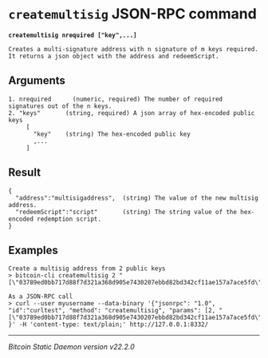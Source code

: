 `createmultisig` JSON-RPC command
=================================

**`createmultisig nrequired ["key",...]`**

```
Creates a multi-signature address with n signature of m keys required.
It returns a json object with the address and redeemScript.
```

Arguments
---------

```
1. nrequired      (numeric, required) The number of required signatures out of the n keys.
2. "keys"       (string, required) A json array of hex-encoded public keys
     [
       "key"    (string) The hex-encoded public key
       ,...
     ]
```

Result
------

```
{
  "address":"multisigaddress",  (string) The value of the new multisig address.
  "redeemScript":"script"       (string) The string value of the hex-encoded redemption script.
}
```

Examples
--------

```
Create a multisig address from 2 public keys
> bitcoin-cli createmultisig 2 "[\"03789ed0bb717d88f7d321a368d905e7430207ebbd82bd342cf11ae157a7ace5fd\",\"03dbc6764b8884a92e871274b87583e6d5c2a58819473e17e107ef3f6aa5a61626\"]"

As a JSON-RPC call
> curl --user myusername --data-binary '{"jsonrpc": "1.0", "id":"curltest", "method": "createmultisig", "params": [2, "[\"03789ed0bb717d88f7d321a368d905e7430207ebbd82bd342cf11ae157a7ace5fd\",\"03dbc6764b8884a92e871274b87583e6d5c2a58819473e17e107ef3f6aa5a61626\"]"] }' -H 'content-type: text/plain;' http://127.0.0.1:8332/
```

***

*Bitcoin Static Daemon version v22.2.0*
